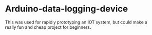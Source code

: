 # Arduino-data-logging-device
This was used for rapidly prototyping an IOT system, but could make a really fun and cheap project for beginners.
